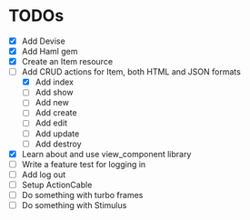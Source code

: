 # TODOs
- [x] Add Devise
- [x] Add Haml gem
- [x] Create an Item resource
- [ ] Add CRUD actions for Item, both HTML and JSON formats
  - [x] Add index
  - [ ] Add show
  - [ ] Add new
  - [ ] Add create
  - [ ] Add edit
  - [ ] Add update
  - [ ] Add destroy
- [x] Learn about and use view_component library
- [ ] Write a feature test for logging in
- [ ] Add log out
- [ ] Setup ActionCable
- [ ] Do something with turbo frames
- [ ] Do something with Stimulus
